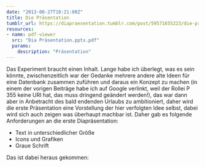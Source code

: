```yaml
---
date: "2013-08-27T10:21:00Z"
title: Die Präsentation
tumblr_url: https://diapraesentation.tumblr.com/post/59571655223/die-pr%C3%A4sentation
resources:
- name: pdf-viewer
  src: "Dia Präsentation.pptx.pdf"
  params:
    description: "Präsentation"
---
```

Das Experiment braucht einen Inhalt. Lange habe ich überlegt, was es sein könnte, zwischenzeitlich war der Gedanke mehrere andere alte Ideen für eine Datenbank zusammen zuführen und daraus ein Konzept zu machen (in einem der vorigen Beiträge habe ich auf Google verlinkt, weil der Rollei P 355 keine URI hat, das muss dringend geändert werden!), das war dann aber in Anbetracht des bald endenden Urlaubs zu ambitioniert, daher wird die erste Präsentation eine Vorstellung der hier verfolgten Idee selbst, dabei wird sich auch zeigen was überhaupt machbar ist. Daher gab es folgende Anforderungen an die erste Diapräsentation:

- Text in unterschiedlicher Größe
- Icons und Grafiken
- Graue Schrift

Das ist dabei heraus gekommen:
